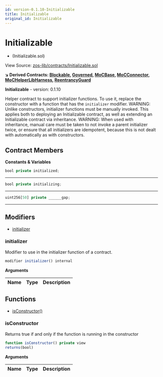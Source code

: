 ```yaml
---
id: version-0.1.10-Initializable
title: Initializable
original_id: Initializable
---
```


# Initializable
 * (Initializable.sol)

View Source: [zos-lib/contracts/Initializable.sol](../../zos-lib/contracts/Initializable.sol)

**↘ Derived Contracts: [Blockable](Blockable.md), [Governed](Governed.md), [MoCBase](MoCBase.md), [MoCConnector](MoCConnector.md), [MoCHelperLibHarness](MoCHelperLibHarness.md), [ReentrancyGuard](ReentrancyGuard.md)**

**Initializable** - version: 0.1.10

Helper contract to support initializer functions. To use it, replace
the constructor with a function that has the `initializer` modifier.
WARNING: Unlike constructors, initializer functions must be manually
invoked. This applies both to deploying an Initializable contract, as well
as extending an Initializable contract via inheritance.
WARNING: When used with inheritance, manual care must be taken to not invoke
a parent initializer twice, or ensure that all initializers are idempotent,
because this is not dealt with automatically as with constructors.

## Contract Members
**Constants & Variables**

```js
bool private initialized;
```
---

```js
bool private initializing;
```
---

```js
uint256[50] private ______gap;
```
---

## Modifiers

- [initializer](#initializer)

### initializer

Modifier to use in the initializer function of a contract.

```js
modifier initializer() internal
```

**Arguments**

| Name        | Type           | Description  |
| ------------- |------------- | -----|

## Functions

- [isConstructor()](#isconstructor)

### isConstructor

Returns true if and only if the function is running in the constructor

```js
function isConstructor() private view
returns(bool)
```

**Arguments**

| Name        | Type           | Description  |
| ------------- |------------- | -----|

